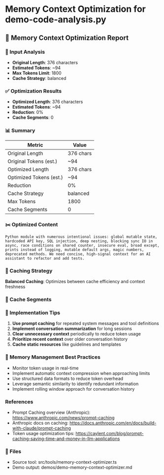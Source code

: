 # Memory Context Optimization for demo-code-analysis.py

## 🧠 Memory Context Optimization Report

### 🔎 Input Analysis
- **Original Length**: 376 characters
- **Estimated Tokens**: ~94
- **Max Tokens Limit**: 1800
- **Cache Strategy**: balanced

### ✅ Optimization Results
- **Optimized Length**: 376 characters
- **Estimated Tokens**: ~94
- **Reduction**: 0%
- **Cache Segments**: 0

### 📊 Summary
| Metric | Value |
|---|---|
| Original Length | 376 chars |
| Original Tokens (est.) | ~94 |
| Optimized Length | 376 chars |
| Optimized Tokens (est.) | ~94 |
| Reduction | 0% |
| Cache Strategy | balanced |
| Max Tokens | 1800 |
| Cache Segments | 0 |

### ✂️ Optimized Content
```
Python module with numerous intentional issues: global mutable state, hardcoded API key, SQL injection, deep nesting, blocking sync IO in async, race conditions on shared counter, insecure eval, broad except, prints instead of logging, mutable default args, magic numbers, deprecated methods. We need concise, high-signal context for an AI assistant to refactor and add tests.
```

### 🧩 Caching Strategy
**Balanced Caching**: Optimizes between cache efficiency and context freshness

### 🧱 Cache Segments



### 🔧 Implementation Tips
1. **Use prompt caching** for repeated system messages and tool definitions
2. **Implement conversation summarization** for long sessions
3. **Clear unnecessary context** periodically to reduce token usage
4. **Prioritize recent context** over older conversation history
5. **Cache static resources** like guidelines and templates

### 🧭 Memory Management Best Practices
- Monitor token usage in real-time
- Implement automatic context compression when approaching limits
- Use structured data formats to reduce token overhead
- Leverage semantic similarity to identify redundant information
- Implement rolling window approach for conversation history

### References
- Prompt Caching overview (Anthropic): https://www.anthropic.com/news/prompt-caching
- Anthropic docs on caching: https://docs.anthropic.com/en/docs/build-with-claude/prompt-caching
- Token usage optimization tips: https://caylent.com/blog/prompt-caching-saving-time-and-money-in-llm-applications


### 📁 Files
- Source tool: src/tools/memory-context-optimizer.ts
- Demo output: demos/demo-memory-context-optimizer.md
